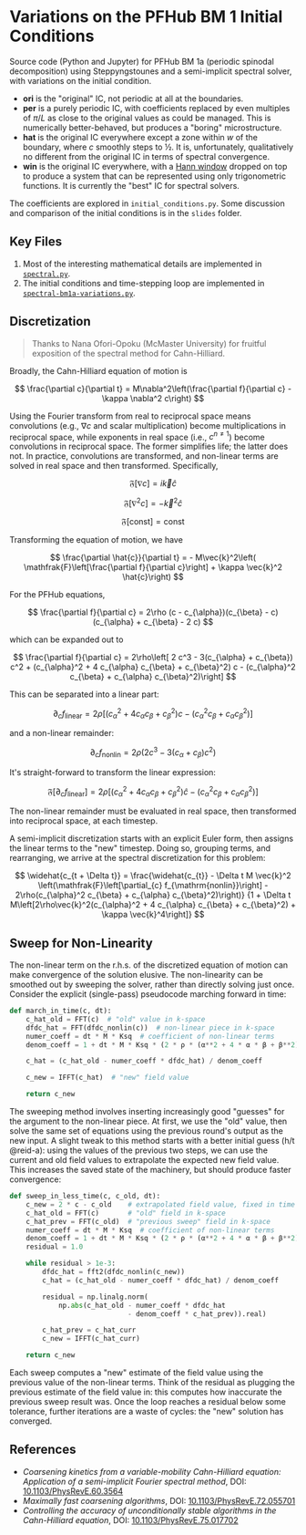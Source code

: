 # Variations on the PFHub BM 1 Initial Conditions

Source code (Python and Jupyter) for PFHub BM 1a (periodic spinodal
decomposition) using Steppyngstounes and a semi-implicit spectral solver,
with variations on the initial condition.

* **ori** is the "original" IC, not periodic at all at the boundaries.
* **per** is a purely periodic IC, with coefficients replaced by even multiples
  of $\pi/L$ as close to the original values as could be managed. This is
  numerically better-behaved, but produces a "boring" microstructure.
* **hat** is the original IC everywhere except a zone within $w$ of the
  boundary, where $c$ smoothly steps to ½. It is, unfortunately, qualitatively
  no different from the original IC in terms of spectral convergence.
* **win** is the original IC everywhere, with a [Hann window][hann] dropped on
  top to produce a system that can be represented using only trigonometric
  functions. It is currently the "best" IC for spectral solvers.

The coefficients are explored in `initial_conditions.py`.
Some discussion and comparison of the initial conditions is in the `slides`
folder.

## Key Files

1. Most of the interesting mathematical details are implemented in
   [`spectral.py`](./spectral.py).
2. The initial conditions and time-stepping loop are implemented in
   [`spectral-bm1a-variations.py`](./spectral-bm1a-variations.py).

## Discretization

> Thanks to Nana Ofori-Opoku (McMaster University) for fruitful
> exposition of the spectral method for Cahn-Hilliard.

Broadly, the Cahn-Hilliard equation of motion is

$$
\frac{\partial c}{\partial t} =
  M\nabla^2\left(\frac{\partial f}{\partial c} - \kappa \nabla^2 c\right)
$$

Using the Fourier transform from real to reciprocal space means convolutions
(e.g., $\nabla c$ and scalar multiplication) become multiplications in
reciprocal space, while exponents in real space (i.e., $c^{n\neq 1}$) become
convolutions in reciprocal space. The former simplifies life; the latter does
not. In practice, convolutions are transformed, and non-linear terms are solved
in real space and then transformed. Specifically,

$$ \mathfrak{F}\left[\nabla c\right] = i\vec{k}\hat{c} $$

$$ \mathfrak{F}\left[\nabla^2 c\right] = -\vec{k}^2 \hat{c}$$

$$ \mathfrak{F}\left[\mathrm{const}\right] = \mathrm{const} $$

Transforming the equation of motion, we have

$$
\frac{\partial \hat{c}}{\partial t} = - M\vec{k}^2\left(
\mathfrak{F}\left[\frac{\partial f}{\partial c}\right] +
\kappa \vec{k}^2 \hat{c}\right)
$$

For the PFHub equations,

$$
\frac{\partial f}{\partial c} = 2\rho
(c - c_{\alpha})(c_{\beta} - c)(c_{\alpha} + c_{\beta} - 2 c)
$$

which can be expanded out to

$$
\frac{\partial f}{\partial c} = 2\rho\left[
2 c^3 - 3(c_{\alpha} + c_{\beta}) c^2 +
(c_{\alpha}^2 + 4 c_{\alpha} c_{\beta} +
c_{\beta}^2) c - (c_{\alpha}^2 c_{\beta} +
c_{\alpha} c_{\beta}^2)\right]
$$

This can be separated into a linear part:

$$
\partial_{c} f_{\mathrm{linear}} = 2\rho
\left[(c_{\alpha}^2 + 4 c_{\alpha} c_{\beta} +
c_{\beta}^2) c - (c_{\alpha}^2 c_{\beta} +
c_{\alpha} c_{\beta}^2)\right]
$$

and a non-linear remainder:

$$
\partial_{c} f_{\mathrm{nonlin}} = 2\rho\left(2 c^3 -
3(c_{\alpha} + c_{\beta}) c^2\right)
$$

It's straight-forward to transform the linear expression:

$$
\mathfrak{F}\left[\partial_{c} f_{\mathrm{linear}}\right] =
2\rho \left[(c_{\alpha}^2 + 4 c_{\alpha} c_{\beta} +
c_{\beta}^2) \hat{c} - (c_{\alpha}^2 c_{\beta} +
c_{\alpha} c_{\beta}^2)\right]
$$

The non-linear remainder must be evaluated in real space, then transformed into
reciprocal space, at each timestep.

A semi-implicit discretization starts with an explicit Euler form,
then assigns the linear terms to the "new" timestep. Doing so, grouping terms,
and rearranging, we arrive at the spectral discretization for this problem:

$$
\widehat{c_{t + \Delta t}} = \frac{\widehat{c_{t}} -
\Delta t M \vec{k}^2 \left(\mathfrak{F}\left[\partial_{c}
f_{\mathrm{nonlin}}\right] - 2\rho(c_{\alpha}^2 c_{\beta} +
c_{\alpha} c_{\beta}^2)\right)}
{1 + \Delta t M\left[2\rho\vec{k}^2(c_{\alpha}^2 +
4 c_{\alpha} c_{\beta} + c_{\beta}^2) + \kappa \vec{k}^4\right]}
$$

## Sweep for Non-Linearity

The non-linear term on the r.h.s. of the discretized equation of motion can
make convergence of the solution elusive. The non-linearity can be smoothed out
by sweeping the solver, rather than directly solving just once. Consider the
explicit (single-pass) pseudocode marching forward in time:

``` python
def march_in_time(c, dt):
    c_hat_old = FFT(c)  # "old" value in k-space
    dfdc_hat = FFT(dfdc_nonlin(c))  # non-linear piece in k-space
    numer_coeff = dt * M * Ksq  # coefficient of non-linear terms
    denom_coeff = 1 + dt * M * Ksq * (2 * ρ * (α**2 + 4 * α * β + β**2) + κ * Ksq)

    c_hat = (c_hat_old - numer_coeff * dfdc_hat) / denom_coeff

    c_new = IFFT(c_hat)  # "new" field value

    return c_new
```

The sweeping method involves inserting increasingly good "guesses" for the
argument to the non-linear piece. At first, we use the "old" value, then solve
the same set of equations using the previous round's output as the new input.
A slight tweak to this method starts with a better initial guess (h/t @reid-a):
using the values of the previous two steps, we can use the current and old
field values to extrapolate the expected new field value. This increases the
saved state of the machinery, but should produce faster convergence:

``` python
def sweep_in_less_time(c, c_old, dt):
    c_new = 2 * c - c_old    # extrapolated field value, fixed in time
    c_hat_old = FFT(c)       # "old" field in k-space
    c_hat_prev = FFT(c_old)  # "previous sweep" field in k-space
    numer_coeff = dt * M * Ksq  # coefficient of non-linear terms
    denom_coeff = 1 + dt * M * Ksq * (2 * ρ * (α**2 + 4 * α * β + β**2) + κ * Ksq)
    residual = 1.0

    while residual > 1e-3:
        dfdc_hat = fft2(dfdc_nonlin(c_new))
        c_hat = (c_hat_old - numer_coeff * dfdc_hat) / denom_coeff

        residual = np.linalg.norm(
            np.abs(c_hat_old - numer_coeff * dfdc_hat
                             - denom_coeff * c_hat_prev)).real)

        c_hat_prev = c_hat_curr
        c_new = IFFT(c_hat_curr)

    return c_new
```

Each sweep computes a "new" estimate of the field value using the previous
value of the non-linear terms. Think of the residual as plugging the
previous estimate of the field value in: this computes how inaccurate the
previous sweep result was. Once the loop reaches a residual below some
tolerance, further iterations are a waste of cycles: the "new" solution has
converged.

## References

* _Coarsening kinetics from a variable-mobility Cahn-Hilliard equation:
  Application of a semi-implicit Fourier spectral method_,
  DOI: [10.1103/PhysRevE.60.3564](https://doi.org/10.1103/PhysRevE.60.3564)
* _Maximally fast coarsening algorithms_,
  DOI: [10.1103/PhysRevE.72.055701](https://doi.org/10.1103/PhysRevE.72.055701)
* _Controlling the accuracy of unconditionally stable algorithms in the
  Cahn-Hilliard equation_,
  DOI: [10.1103/PhysRevE.75.017702](https://doi.org/10.1103/PhysRevE.75.017702)

<!-- links -->
[hann]: https://en.wikipedia.org/wiki/Window_function#Hann_and_Hamming_windows
